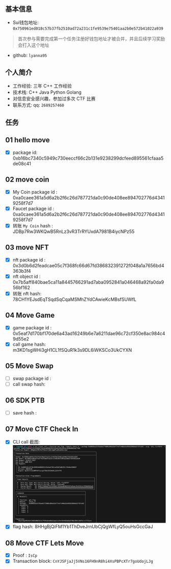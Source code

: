 ## 基本信息
- Sui钱包地址: `0x750961ed018c57b37fb2510ad72a231c1fe9539e75401aa2b0e572b41022a939`
> 首次参与需要完成第一个任务注册好钱包地址才被合并，并且后续学习奖励会打入这个地址
- github: `lyanna95`

## 个人简介
- 工作经验: 三年 C++ 工作经验
- 技术栈: C++ Java Python Golang
- 对信息安全感兴趣，参加过多次 CTF 比赛
- 联系方式: qq: `2689257460` 

## 任务

##   01 hello move  
- [x] package id: 0xb16bc7340c5949c730eeccf66c2b131e9238299dcfeed895561cfaaa5de08c41

##   02 move coin
- [x] My Coin package id : 0xa0caee361a5d6a2b2f6c26d787721da0c90de408ee894702776d43419258f7d7
- [x] Faucet package id : 0xa0caee361a5d6a2b2f6c26d787721da0c90de408ee894702776d43419258f7d7
- [x] 转账 `My Coin` hash : JDBp7Rw3WKQwB5RnLz3vR3TrRYUxdA7981B4iycNPz55

##   03 move NFT
- [x] nft package id : 0x3d0b6d2feadcae05c7f368fc66d67fd386832391272f048a1a7656bd4363b3f4
- [x] nft object id : 0x7b5aff840bae5ca11a8445766291ad7aba0952841a046468a92fa0da956bf162
- [x] 转账 nft  hash: 78CH1YEJsdEqTSqdSqCqaMSMhZYdCAwieKcMBsfSUWfL

##   04 Move Game
- [x] game package id : 0x5eaf7d170bf170de6a43ad16249b6e7a6211dae96c72cf350e8ac984c49d55e2
- [x] call game hash: m3KD1sgWHi3gH1CL1fSQuR1k3s9DL6iWKSCo3UkCYXN

##   05 Move Swap
- [ ] swap package id :
- [ ] call swap hash:

##   06 SDK PTB
- [ ] save hash :

##   07 Move CTF Check In
- [x] CLI call 截图: ![CLI](./img/WechatIMG63.jpg)
- [x] flag hash: 8HHgBjQiFM1Yb1ThDveJrnUbCjQgWfLyQ5ouHsGccGaJ

##   08 Move CTF Lets Move
- [X] Proof : `IsCp`
- [x] Transaction block: `CnYJSFjaJj5VNs16FH9nR8hi4XsPBPcXTr7goUdojLJg`